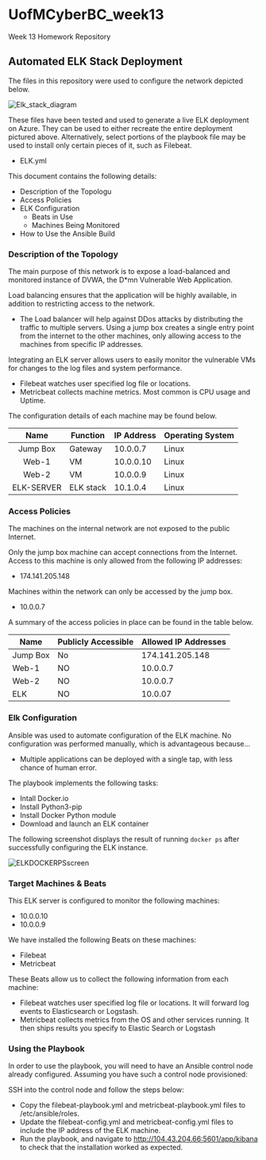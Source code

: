 # UofMCyberBC_week13
Week 13 Homework Repository
## Automated ELK Stack Deployment

The files in this repository were used to configure the network depicted below.

 ![Elk_stack_diagram](https://user-images.githubusercontent.com/86496780/136319012-bb6d4d76-f4af-4763-b949-a4a22d2f691f.png)

These files have been tested and used to generate a live ELK deployment on Azure. They can be used to either recreate the entire deployment pictured above. Alternatively, select portions of the playbook file may be used to install only certain pieces of it, such as Filebeat.

  - ELK.yml

This document contains the following details:
- Description of the Topologu
- Access Policies
- ELK Configuration
  - Beats in Use
  - Machines Being Monitored
- How to Use the Ansible Build


### Description of the Topology

The main purpose of this network is to expose a load-balanced and monitored instance of DVWA, the D*mn Vulnerable Web Application.

Load balancing ensures that the application will be highly available, in addition to restricting access to the network.
- The Load balancer will help against DDos attacks by distributing the traffic to multiple servers.  Using a jump box creates a single entry point from the internet to the other machines, only allowing access to the machines from specific IP addresses. 

Integrating an ELK server allows users to easily monitor the vulnerable VMs for changes to the log files and system performance.
- Filebeat watches user specified log file or locations.
- Metricbeat collects machine metrics. Most common is CPU usage and Uptime.

The configuration details of each machine may be found below.


|    Name    	| Function  	| IP Address 	| Operating System 	|
|:----------:	|-----------	|------------	|------------------	|
|  Jump Box  	|  Gateway  	| 10.0.0.7   	|       Linux      	|
|    Web-1   	|     VM    	| 10.0.0.10  	|       Linux      	|
|    Web-2   	|     VM    	| 10.0.0.9   	|       Linux      	|
| ELK-SERVER 	| ELK stack 	| 10.1.0.4   	|       Linux      	|

### Access Policies

The machines on the internal network are not exposed to the public Internet. 

Only the jump box machine can accept connections from the Internet. Access to this machine is only allowed from the following IP addresses:
- 174.141.205.148

Machines within the network can only be accessed by the jump box.
- 10.0.0.7 

A summary of the access policies in place can be found in the table below.

| Name     | Publicly Accessible | Allowed IP Addresses |
|----------|---------------------|----------------------|
| Jump Box | No                  | 174.141.205.148      |
|  Web-1   | NO                  | 10.0.0.7             |
|  Web-2   | NO                  | 10.0.0.7             |
|   ELK    | NO                  | 10.0.07              |

### Elk Configuration

Ansible was used to automate configuration of the ELK machine. No configuration was performed manually, which is advantageous because...
- Multiple applications can be deployed with a single tap, with less chance of human error.

The playbook implements the following tasks:
- Intall Docker.io
- Install Python3-pip
- Install Docker Python module
- Download and launch an ELK container

The following screenshot displays the result of running `docker ps` after successfully configuring the ELK instance.

![ELKDOCKERPSscreen](https://user-images.githubusercontent.com/86496780/136320349-cc2a5792-5a70-4cbc-ac63-5a879bd6dc3d.png)

### Target Machines & Beats
This ELK server is configured to monitor the following machines:
- 10.0.0.10
- 10.0.0.9

We have installed the following Beats on these machines:
- Filebeat
- Metricbeat

These Beats allow us to collect the following information from each machine:
- Filebeat watches user specified log file or locations. It will forward log events to Elasticsearch or Logstash.
- Metricbeat collects metrics from the OS and other services running. It then ships results you specify to Elastic Search or Logstash

### Using the Playbook
In order to use the playbook, you will need to have an Ansible control node already configured. Assuming you have such a control node provisioned: 

SSH into the control node and follow the steps below:
- Copy the filebeat-playbook.yml and metricbeat-playbook.yml files to /etc/ansible/roles.
- Update the filebeat-config.yml and metricbeat-config.yml files to include the IP address of the ELK machine.
- Run the playbook, and navigate to  http://104.43.204.66:5601/app/kibana to check that the installation worked as expected.
